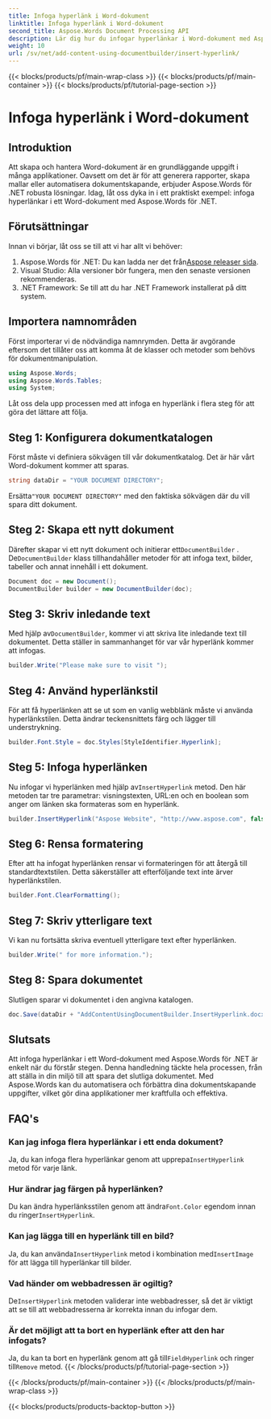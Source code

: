 ```yaml
---
title: Infoga hyperlänk i Word-dokument
linktitle: Infoga hyperlänk i Word-dokument
second_title: Aspose.Words Document Processing API
description: Lär dig hur du infogar hyperlänkar i Word-dokument med Aspose.Words för .NET med vår steg-för-steg-guide. Perfekt för att automatisera dina dokumentskapande uppgifter.
weight: 10
url: /sv/net/add-content-using-documentbuilder/insert-hyperlink/
---
```


{{< blocks/products/pf/main-wrap-class >}}
{{< blocks/products/pf/main-container >}}
{{< blocks/products/pf/tutorial-page-section >}}

# Infoga hyperlänk i Word-dokument

## Introduktion

Att skapa och hantera Word-dokument är en grundläggande uppgift i många applikationer. Oavsett om det är för att generera rapporter, skapa mallar eller automatisera dokumentskapande, erbjuder Aspose.Words för .NET robusta lösningar. Idag, låt oss dyka in i ett praktiskt exempel: infoga hyperlänkar i ett Word-dokument med Aspose.Words för .NET.

## Förutsättningar

Innan vi börjar, låt oss se till att vi har allt vi behöver:

1.  Aspose.Words för .NET: Du kan ladda ner det från[Aspose releaser sida](https://releases.aspose.com/words/net/).
2. Visual Studio: Alla versioner bör fungera, men den senaste versionen rekommenderas.
3. .NET Framework: Se till att du har .NET Framework installerat på ditt system.

## Importera namnområden

Först importerar vi de nödvändiga namnrymden. Detta är avgörande eftersom det tillåter oss att komma åt de klasser och metoder som behövs för dokumentmanipulation.

```csharp
using Aspose.Words;
using Aspose.Words.Tables;
using System;
```

Låt oss dela upp processen med att infoga en hyperlänk i flera steg för att göra det lättare att följa.

## Steg 1: Konfigurera dokumentkatalogen

Först måste vi definiera sökvägen till vår dokumentkatalog. Det är här vårt Word-dokument kommer att sparas.

```csharp
string dataDir = "YOUR DOCUMENT DIRECTORY";
```

 Ersätta`"YOUR DOCUMENT DIRECTORY"` med den faktiska sökvägen där du vill spara ditt dokument.

## Steg 2: Skapa ett nytt dokument

 Därefter skapar vi ett nytt dokument och initierar ett`DocumentBuilder` . De`DocumentBuilder` klass tillhandahåller metoder för att infoga text, bilder, tabeller och annat innehåll i ett dokument.

```csharp
Document doc = new Document();
DocumentBuilder builder = new DocumentBuilder(doc);
```

## Steg 3: Skriv inledande text

 Med hjälp av`DocumentBuilder`, kommer vi att skriva lite inledande text till dokumentet. Detta ställer in sammanhanget för var vår hyperlänk kommer att infogas.

```csharp
builder.Write("Please make sure to visit ");
```

## Steg 4: Använd hyperlänkstil

För att få hyperlänken att se ut som en vanlig webblänk måste vi använda hyperlänkstilen. Detta ändrar teckensnittets färg och lägger till understrykning.

```csharp
builder.Font.Style = doc.Styles[StyleIdentifier.Hyperlink];
```

## Steg 5: Infoga hyperlänken

 Nu infogar vi hyperlänken med hjälp av`InsertHyperlink` metod. Den här metoden tar tre parametrar: visningstexten, URL:en och en boolean som anger om länken ska formateras som en hyperlänk.

```csharp
builder.InsertHyperlink("Aspose Website", "http://www.aspose.com", false);
```

## Steg 6: Rensa formatering

Efter att ha infogat hyperlänken rensar vi formateringen för att återgå till standardtextstilen. Detta säkerställer att efterföljande text inte ärver hyperlänkstilen.

```csharp
builder.Font.ClearFormatting();
```

## Steg 7: Skriv ytterligare text

Vi kan nu fortsätta skriva eventuell ytterligare text efter hyperlänken.

```csharp
builder.Write(" for more information.");
```

## Steg 8: Spara dokumentet

Slutligen sparar vi dokumentet i den angivna katalogen.

```csharp
doc.Save(dataDir + "AddContentUsingDocumentBuilder.InsertHyperlink.docx");
```

## Slutsats

Att infoga hyperlänkar i ett Word-dokument med Aspose.Words för .NET är enkelt när du förstår stegen. Denna handledning täckte hela processen, från att ställa in din miljö till att spara det slutliga dokumentet. Med Aspose.Words kan du automatisera och förbättra dina dokumentskapande uppgifter, vilket gör dina applikationer mer kraftfulla och effektiva.

## FAQ's

### Kan jag infoga flera hyperlänkar i ett enda dokument?

 Ja, du kan infoga flera hyperlänkar genom att upprepa`InsertHyperlink` metod för varje länk.

### Hur ändrar jag färgen på hyperlänken?

 Du kan ändra hyperlänksstilen genom att ändra`Font.Color` egendom innan du ringer`InsertHyperlink`.

### Kan jag lägga till en hyperlänk till en bild?

 Ja, du kan använda`InsertHyperlink` metod i kombination med`InsertImage` för att lägga till hyperlänkar till bilder.

### Vad händer om webbadressen är ogiltig?

 De`InsertHyperlink` metoden validerar inte webbadresser, så det är viktigt att se till att webbadresserna är korrekta innan du infogar dem.

### Är det möjligt att ta bort en hyperlänk efter att den har infogats?

 Ja, du kan ta bort en hyperlänk genom att gå till`FieldHyperlink` och ringer till`Remove` metod.
{{< /blocks/products/pf/tutorial-page-section >}}

{{< /blocks/products/pf/main-container >}}
{{< /blocks/products/pf/main-wrap-class >}}

{{< blocks/products/products-backtop-button >}}
